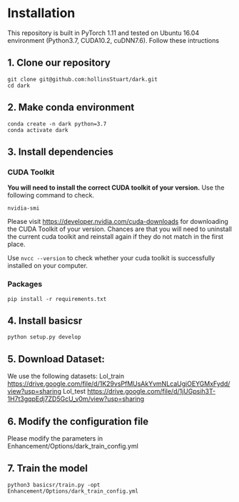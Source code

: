 # Installation

This repository is built in PyTorch 1.11 and tested on Ubuntu 16.04 environment (Python3.7, CUDA10.2, cuDNN7.6).
Follow these intructions

## 1. Clone our repository
```shell
git clone git@github.com:hollinsStuart/dark.git
cd dark
```

## 2. Make conda environment
```shell
conda create -n dark python=3.7
conda activate dark
```

## 3. Install dependencies
### CUDA Toolkit
**You will need to install the correct CUDA toolkit of your version.** Use the following command to check.
```shell
nvidia-smi
```
Please visit https://developer.nvidia.com/cuda-downloads for downloading the CUDA Toolkit of your version. Chances are that you will need to uninstall the current cuda toolkit and reinstall again if they do not match in the first place.

Use 
```nvcc --version``` to check whether your cuda toolkit is successfully installed on your computer.

### Packages
```shell
pip install -r requirements.txt
```

## 4. Install basicsr
```shell
python setup.py develop
```

## 5. Download Dataset:
We use the following datasets:
Lol_train  https://drive.google.com/file/d/1K29vsPfMUsAkYvmNLcaUgiOEYGMxFydd/view?usp=sharing
Lol_test  https://drive.google.com/file/d/1jUGpsih3T-1H7t3gqpEdj7ZD5GcU_v0m/view?usp=sharing

## 6. Modify the configuration file
Please modify the parameters in Enhancement/Options/dark_train_config.yml

## 7. Train the model
```shell
python3 basicsr/train.py -opt Enhancement/Options/dark_train_config.yml
```